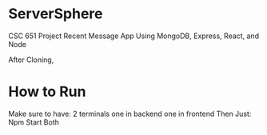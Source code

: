 # ServerSphere
CSC 651 Project
Recent Message App 
Using MongoDB, Express, React, and Node

After Cloning,
# How to Run

Make sure to have:
  2 terminals 
    one in backend 
    one in frontend
Then Just:
  Npm Start Both
    
